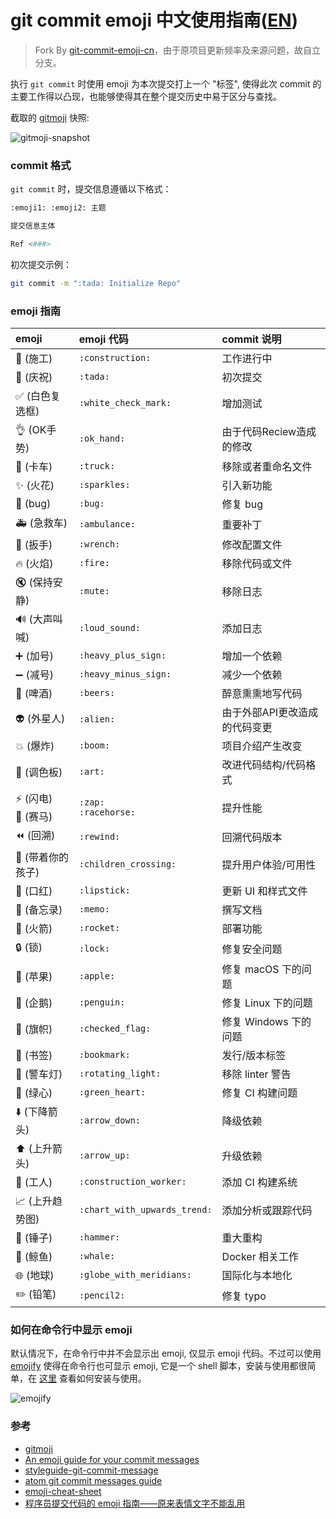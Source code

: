 git commit emoji 中文使用指南([EN](https://gitmoji.carloscuesta.me/))
============================
> 	Fork By [git-commit-emoji-cn](https://github.com/liuchengxu/git-commit-emoji-cn)，由于原项目更新频率及来源问题，故自立分支。 

执行 `git commit` 时使用 emoji 为本次提交打上一个 "标签", 使得此次 commit 的主要工作得以凸现，也能够使得其在整个提交历史中易于区分与查找。

截取的 [gitmoji](https://github.com/carloscuesta/gitmoji) 快照:

![gitmoji-snapshot](snapshot.png)

### commit 格式

`git commit` 时，提交信息遵循以下格式：

```sh
:emoji1: :emoji2: 主题

提交信息主体

Ref <###>
```

初次提交示例：

```sh
git commit -m ":tada: Initialize Repo"
```

### emoji 指南

emoji                                   | emoji 代码                   | commit 说明
:--------                               | :--------                    | :--------
:construction: (施工)                   | `:construction:`             | 工作进行中
:tada: (庆祝)                           | `:tada:`                     | 初次提交
:white_check_mark: (白色复选框)         | `:white_check_mark:`         | 增加测试
:ok_hand: (OK手势)						| `:ok_hand:`				   | 由于代码Reciew造成的修改
:truck: (卡车)							| `:truck:`					   | 移除或者重命名文件
:sparkles: (火花)                       | `:sparkles:`                 | 引入新功能
:bug: (bug)                             | `:bug:`                      | 修复 bug
:ambulance: (急救车)                    | `:ambulance:`                | 重要补丁
:wrench: (扳手)							| `:wrench:`				   | 修改配置文件
:fire: (火焰)                           | `:fire:`                     | 移除代码或文件
:mute: (保持安静)						| `:mute:`					   | 移除日志
:loud_sound: (大声叫喊)					| `:loud_sound:`			   | 添加日志
:heavy_plus_sign: (加号)                | `:heavy_plus_sign:`          | 增加一个依赖
:heavy_minus_sign: (减号)               | `:heavy_minus_sign:`         | 减少一个依赖
:beers: (啤酒)							| `:beers:`					   | 醉意熏熏地写代码
:alien: (外星人)						| `:alien:`					   | 由于外部API更改造成的代码变更
:boom: (爆炸)							| `:boom:`					   | 项目介绍产生改变
:art: (调色板)                          | `:art:`                      | 改进代码结构/代码格式
:zap: (闪电)<br>:racehorse: (赛马)      | `:zap:`<br>`:racehorse:`     | 提升性能
:rewind: (回溯)							| `:rewind:`				   | 回溯代码版本
:children_crossing: (带着你的孩子)		| `:children_crossing:`		   | 提升用户体验/可用性
:lipstick: (口红)                       | `:lipstick:`                 | 更新 UI 和样式文件
:memo: (备忘录)                         | `:memo:`                     | 撰写文档
:rocket: (火箭)                         | `:rocket:`                   | 部署功能
:lock: (锁)                             | `:lock:`                     | 修复安全问题
:apple: (苹果)                          | `:apple:`                    | 修复 macOS 下的问题
:penguin: (企鹅)                        | `:penguin:`                  | 修复 Linux 下的问题
:checkered_flag: (旗帜)                 | `:checked_flag:`             | 修复 Windows 下的问题
:bookmark: (书签)                       | `:bookmark:`                 | 发行/版本标签
:rotating_light: (警车灯)               | `:rotating_light:`           | 移除 linter 警告
:green_heart: (绿心)                    | `:green_heart:`              | 修复 CI 构建问题
:arrow_down: (下降箭头)                 | `:arrow_down:`               | 降级依赖
:arrow_up: (上升箭头)                   | `:arrow_up:`                 | 升级依赖
:construction_worker: (工人)            | `:construction_worker:`      | 添加 CI 构建系统
:chart_with_upwards_trend: (上升趋势图) | `:chart_with_upwards_trend:` | 添加分析或跟踪代码
:hammer: (锤子)                         | `:hammer:`                   | 重大重构
:whale: (鲸鱼)                          | `:whale:`                    | Docker 相关工作
:globe_with_meridians: (地球)           | `:globe_with_meridians:`     | 国际化与本地化
:pencil2: (铅笔)                        | `:pencil2:`                  | 修复 typo


### 如何在命令行中显示 emoji

默认情况下，在命令行中并不会显示出 emoji, 仅显示 emoji 代码。不过可以使用 [emojify](https://github.com/mrowa44/emojify) 使得在命令行也可显示 emoji, 它是一个 shell 脚本，安装与使用都很简单，在 [这里](https://github.com/mrowa44/emojify) 查看如何安装与使用。

![emojify](terminal_emojify.png)

### 参考

- [gitmoji](https://github.com/carloscuesta/gitmoji/)
- [An emoji guide for your commit messages](https://gitmoji.carloscuesta.me/)
- [styleguide-git-commit-message](https://github.com/slashsBin/styleguide-git-commit-message)
- [atom git commit messages guide](https://github.com/atom/atom/blob/master/CONTRIBUTING.md#git-commit-messages)
- [emoji-cheat-sheet](http://www.webpagefx.com/tools/emoji-cheat-sheet/)
- [程序员提交代码的 emoji 指南——原来表情文字不能乱用](https://www.h5jun.com/post/gitmoji.html)
